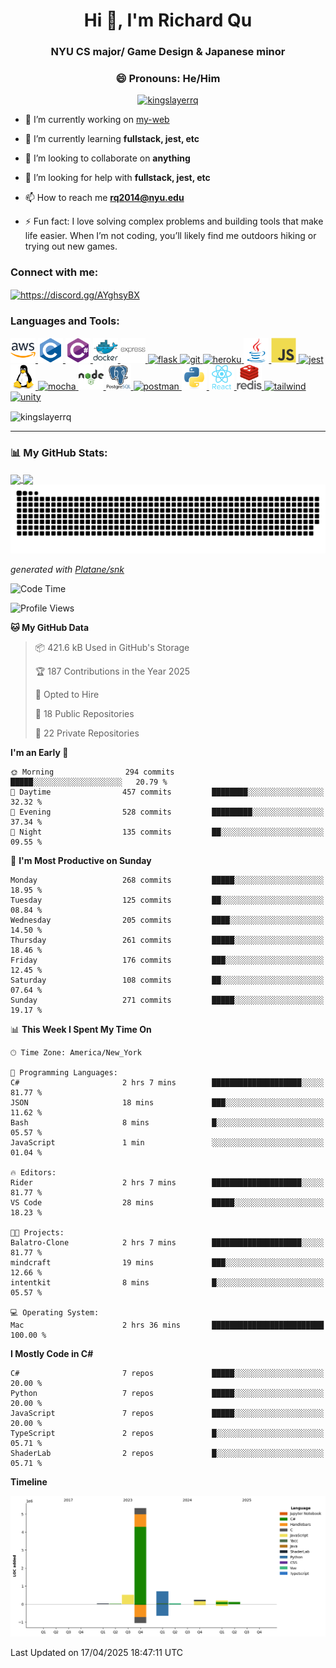 <h1 align="center">Hi 👋, I'm Richard Qu</h1>
<h3 align="center">NYU CS major/ Game Design & Japanese minor</h3>
<h3 align="center">😄 Pronouns: He/Him</h3>

<p align="center" justify-content="center"> <a href="https://github.com/ryo-ma/github-profile-trophy"><img src="https://github-profile-trophy.vercel.app/?username=kingslayerrq" alt="kingslayerrq" /></a> </p>

- 🔭 I’m currently working on [my-web](https://www.kingslayerrq.fyi)

- 🌱 I’m currently learning **fullstack, jest, etc**

- 👯 I’m looking to collaborate on **anything**

- 🤝 I’m looking for help with **fullstack, jest, etc**

- 📫 How to reach me **rq2014@nyu.edu**

- ⚡ Fun fact: I love solving complex problems and building tools that make life easier. When I’m not coding, you’ll likely find me outdoors hiking or trying out new games.

<h3 align="left">Connect with me:</h3>
<p align="left">
<a href="https://discord.gg/https://discord.gg/AYghsyBX" target="blank"><img align="center" src="https://raw.githubusercontent.com/rahuldkjain/github-profile-readme-generator/master/src/images/icons/Social/discord.svg" alt="https://discord.gg/AYghsyBX" height="30" width="40" /></a>
</p>

<h3 align="left">Languages and Tools:</h3>
<p align="left"> <a href="https://aws.amazon.com" target="_blank" rel="noreferrer"> <img src="https://raw.githubusercontent.com/devicons/devicon/master/icons/amazonwebservices/amazonwebservices-original-wordmark.svg" alt="aws" width="40" height="40"/> </a> <a href="https://www.cprogramming.com/" target="_blank" rel="noreferrer"> <img src="https://raw.githubusercontent.com/devicons/devicon/master/icons/c/c-original.svg" alt="c" width="40" height="40"/> </a> <a href="https://www.w3schools.com/cs/" target="_blank" rel="noreferrer"> <img src="https://raw.githubusercontent.com/devicons/devicon/master/icons/csharp/csharp-original.svg" alt="csharp" width="40" height="40"/> </a> <a href="https://www.docker.com/" target="_blank" rel="noreferrer"> <img src="https://raw.githubusercontent.com/devicons/devicon/master/icons/docker/docker-original-wordmark.svg" alt="docker" width="40" height="40"/> </a> <a href="https://expressjs.com" target="_blank" rel="noreferrer"> <img src="https://raw.githubusercontent.com/devicons/devicon/master/icons/express/express-original-wordmark.svg" alt="express" width="40" height="40"/> </a> <a href="https://flask.palletsprojects.com/" target="_blank" rel="noreferrer"> <img src="https://www.vectorlogo.zone/logos/pocoo_flask/pocoo_flask-icon.svg" alt="flask" width="40" height="40"/> </a> <a href="https://git-scm.com/" target="_blank" rel="noreferrer"> <img src="https://www.vectorlogo.zone/logos/git-scm/git-scm-icon.svg" alt="git" width="40" height="40"/> </a> <a href="https://heroku.com" target="_blank" rel="noreferrer"> <img src="https://www.vectorlogo.zone/logos/heroku/heroku-icon.svg" alt="heroku" width="40" height="40"/> </a> <a href="https://www.java.com" target="_blank" rel="noreferrer"> <img src="https://raw.githubusercontent.com/devicons/devicon/master/icons/java/java-original.svg" alt="java" width="40" height="40"/> </a> <a href="https://developer.mozilla.org/en-US/docs/Web/JavaScript" target="_blank" rel="noreferrer"> <img src="https://raw.githubusercontent.com/devicons/devicon/master/icons/javascript/javascript-original.svg" alt="javascript" width="40" height="40"/> </a> <a href="https://jestjs.io" target="_blank" rel="noreferrer"> <img src="https://www.vectorlogo.zone/logos/jestjsio/jestjsio-icon.svg" alt="jest" width="40" height="40"/> </a> <a href="https://www.linux.org/" target="_blank" rel="noreferrer"> <img src="https://raw.githubusercontent.com/devicons/devicon/master/icons/linux/linux-original.svg" alt="linux" width="40" height="40"/> </a> <a href="https://mochajs.org" target="_blank" rel="noreferrer"> <img src="https://www.vectorlogo.zone/logos/mochajs/mochajs-icon.svg" alt="mocha" width="40" height="40"/> </a> <a href="https://nodejs.org" target="_blank" rel="noreferrer"> <img src="https://raw.githubusercontent.com/devicons/devicon/master/icons/nodejs/nodejs-original-wordmark.svg" alt="nodejs" width="40" height="40"/> </a> <a href="https://www.postgresql.org" target="_blank" rel="noreferrer"> <img src="https://raw.githubusercontent.com/devicons/devicon/master/icons/postgresql/postgresql-original-wordmark.svg" alt="postgresql" width="40" height="40"/> </a> <a href="https://postman.com" target="_blank" rel="noreferrer"> <img src="https://www.vectorlogo.zone/logos/getpostman/getpostman-icon.svg" alt="postman" width="40" height="40"/> </a> <a href="https://www.python.org" target="_blank" rel="noreferrer"> <img src="https://raw.githubusercontent.com/devicons/devicon/master/icons/python/python-original.svg" alt="python" width="40" height="40"/> </a> <a href="https://reactjs.org/" target="_blank" rel="noreferrer"> <img src="https://raw.githubusercontent.com/devicons/devicon/master/icons/react/react-original-wordmark.svg" alt="react" width="40" height="40"/> </a> <a href="https://redis.io" target="_blank" rel="noreferrer"> <img src="https://raw.githubusercontent.com/devicons/devicon/master/icons/redis/redis-original-wordmark.svg" alt="redis" width="40" height="40"/> </a> <a href="https://tailwindcss.com/" target="_blank" rel="noreferrer"> <img src="https://www.vectorlogo.zone/logos/tailwindcss/tailwindcss-icon.svg" alt="tailwind" width="40" height="40"/> </a> <a href="https://unity.com/" target="_blank" rel="noreferrer"> <img src="https://www.vectorlogo.zone/logos/unity3d/unity3d-icon.svg" alt="unity" width="40" height="40"/> </a> </p>

<p><img align="center" src="https://github-readme-streak-stats.herokuapp.com/?user=kingslayerrq&theme=dark" alt="kingslayerrq" /></p>




---

### 📊 My GitHub Stats:

<a href="https://github.com/anuraghazra/github-readme-stats">
  <img height=200 align="center" src="https://github-readme-stats.vercel.app/api?username=kingslayerrq&show_icons=true&theme=synthwave" />
</a>
<a href="https://github.com/anuraghazra/convoychat">
  <img height=200 align="center" src="https://github-readme-stats.vercel.app/api/top-langs?username=kingslayerrq&layout=donut&langs_count=8&card_width=320&theme=synthwave" />
</a>

<picture>
  <source media="(prefers-color-scheme: dark)" srcset="https://raw.githubusercontent.com/platane/platane/output/github-contribution-grid-snake-dark.svg">
  <source media="(prefers-color-scheme: light)" srcset="https://raw.githubusercontent.com/platane/platane/output/github-contribution-grid-snake.svg">
  <img alt="github contribution grid snake animation" src="https://raw.githubusercontent.com/platane/platane/output/github-contribution-grid-snake.svg">
</picture>

_generated with [Platane/snk](https://github.com/Platane/snk)_

<!--START_SECTION:waka-->
![Code Time](http://img.shields.io/badge/Code%20Time-126%20hrs-blue)

![Profile Views](http://img.shields.io/badge/Profile%20Views-0-blue)

**🐱 My GitHub Data** 

> 📦 421.6 kB Used in GitHub's Storage 
 > 
> 🏆 187 Contributions in the Year 2025
 > 
> 💼 Opted to Hire
 > 
> 📜 18 Public Repositories 
 > 
> 🔑 22 Private Repositories 
 > 
**I'm an Early 🐤** 

```text
🌞 Morning                294 commits         █████░░░░░░░░░░░░░░░░░░░░   20.79 % 
🌆 Daytime                457 commits         ████████░░░░░░░░░░░░░░░░░   32.32 % 
🌃 Evening                528 commits         █████████░░░░░░░░░░░░░░░░   37.34 % 
🌙 Night                  135 commits         ██░░░░░░░░░░░░░░░░░░░░░░░   09.55 % 
```
📅 **I'm Most Productive on Sunday** 

```text
Monday                   268 commits         █████░░░░░░░░░░░░░░░░░░░░   18.95 % 
Tuesday                  125 commits         ██░░░░░░░░░░░░░░░░░░░░░░░   08.84 % 
Wednesday                205 commits         ████░░░░░░░░░░░░░░░░░░░░░   14.50 % 
Thursday                 261 commits         █████░░░░░░░░░░░░░░░░░░░░   18.46 % 
Friday                   176 commits         ███░░░░░░░░░░░░░░░░░░░░░░   12.45 % 
Saturday                 108 commits         ██░░░░░░░░░░░░░░░░░░░░░░░   07.64 % 
Sunday                   271 commits         █████░░░░░░░░░░░░░░░░░░░░   19.17 % 
```


📊 **This Week I Spent My Time On** 

```text
🕑︎ Time Zone: America/New_York

💬 Programming Languages: 
C#                       2 hrs 7 mins        ████████████████████░░░░░   81.77 % 
JSON                     18 mins             ███░░░░░░░░░░░░░░░░░░░░░░   11.62 % 
Bash                     8 mins              █░░░░░░░░░░░░░░░░░░░░░░░░   05.57 % 
JavaScript               1 min               ░░░░░░░░░░░░░░░░░░░░░░░░░   01.04 % 

🔥 Editors: 
Rider                    2 hrs 7 mins        ████████████████████░░░░░   81.77 % 
VS Code                  28 mins             █████░░░░░░░░░░░░░░░░░░░░   18.23 % 

🐱‍💻 Projects: 
Balatro-Clone            2 hrs 7 mins        ████████████████████░░░░░   81.77 % 
mindcraft                19 mins             ███░░░░░░░░░░░░░░░░░░░░░░   12.66 % 
intentkit                8 mins              █░░░░░░░░░░░░░░░░░░░░░░░░   05.57 % 

💻 Operating System: 
Mac                      2 hrs 36 mins       █████████████████████████   100.00 % 
```

**I Mostly Code in C#** 

```text
C#                       7 repos             █████░░░░░░░░░░░░░░░░░░░░   20.00 % 
Python                   7 repos             █████░░░░░░░░░░░░░░░░░░░░   20.00 % 
JavaScript               7 repos             █████░░░░░░░░░░░░░░░░░░░░   20.00 % 
TypeScript               2 repos             █░░░░░░░░░░░░░░░░░░░░░░░░   05.71 % 
ShaderLab                2 repos             █░░░░░░░░░░░░░░░░░░░░░░░░   05.71 % 
```



**Timeline**

![Lines of Code chart](https://raw.githubusercontent.com/kingslayerrq/kingslayerrq/main/assets/bar_graph.png)


 Last Updated on 17/04/2025 18:47:11 UTC
<!--END_SECTION:waka-->
